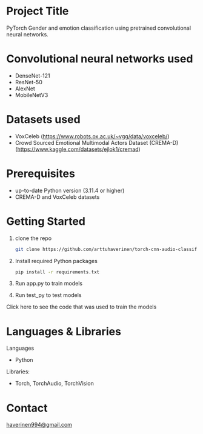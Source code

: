 # Project Title

PyTorch Gender and emotion classification using pretrained convolutional neural networks.

# Convolutional neural networks used

- DenseNet-121
- ResNet-50
- AlexNet
- MobileNetV3

# Datasets used

- VoxCeleb (https://www.robots.ox.ac.uk/~vgg/data/voxceleb/)
- Crowd Sourced Emotional Multimodal Actors Dataset (CREMA-D) (https://www.kaggle.com/datasets/ejlok1/cremad)

# Prerequisites

- up-to-date Python version (3.11.4 or higher)
- CREMA-D and VoxCeleb datasets

# Getting Started

1. clone the repo
   ```sh
   git clone https://github.com/arttuhaverinen/torch-cnn-audio-classification.git
   ```
2. Install required Python packages
   ```sh
   pip install -r requirements.txt
   ```
3. Run app.py to train models

4. Run test_py to test models

Click here to see the code that was used to train the models

# Languages & Libraries

Languages

- Python

Libraries:

- Torch, TorchAudio, TorchVision

# Contact

haverinen994@gmail.com
